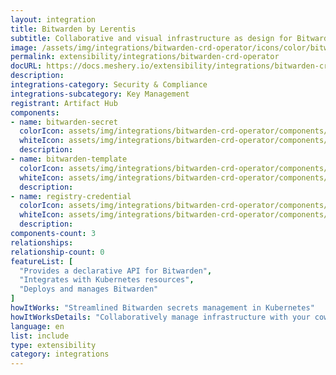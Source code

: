 ```yaml
---
layout: integration
title: Bitwarden by Lerentis
subtitle: Collaborative and visual infrastructure as design for Bitwarden by Lerentis
image: /assets/img/integrations/bitwarden-crd-operator/icons/color/bitwarden-crd-operator-color.svg
permalink: extensibility/integrations/bitwarden-crd-operator
docURL: https://docs.meshery.io/extensibility/integrations/bitwarden-crd-operator
description: 
integrations-category: Security & Compliance
integrations-subcategory: Key Management
registrant: Artifact Hub
components: 
- name: bitwarden-secret
  colorIcon: assets/img/integrations/bitwarden-crd-operator/components/bitwarden-secret/icons/color/bitwarden-secret-color.svg
  whiteIcon: assets/img/integrations/bitwarden-crd-operator/components/bitwarden-secret/icons/white/bitwarden-secret-white.svg
  description: 
- name: bitwarden-template
  colorIcon: assets/img/integrations/bitwarden-crd-operator/components/bitwarden-template/icons/color/bitwarden-template-color.svg
  whiteIcon: assets/img/integrations/bitwarden-crd-operator/components/bitwarden-template/icons/white/bitwarden-template-white.svg
  description: 
- name: registry-credential
  colorIcon: assets/img/integrations/bitwarden-crd-operator/components/registry-credential/icons/color/registry-credential-color.svg
  whiteIcon: assets/img/integrations/bitwarden-crd-operator/components/registry-credential/icons/white/registry-credential-white.svg
  description: 
components-count: 3
relationships: 
relationship-count: 0
featureList: [
  "Provides a declarative API for Bitwarden",
  "Integrates with Kubernetes resources",
  "Deploys and manages Bitwarden"
]
howItWorks: "Streamlined Bitwarden secrets management in Kubernetes"
howItWorksDetails: "Collaboratively manage infrastructure with your coworkers synchronously sharing the same designs."
language: en
list: include
type: extensibility
category: integrations
---
```

